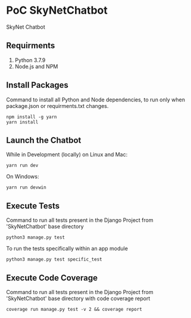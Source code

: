 # PoC SkyNetChatbot

SkyNet Chatbot

## Requirments 
1. Python 3.7.9
2. Node.js and NPM

## Install Packages

Command to install all Python and Node dependencies, to run only when package.json or requirments.txt changes.

```
npm install -g yarn
yarn install 
```

## Launch the Chatbot 

While in Development (locally) on Linux and Mac:

```
yarn run dev 
```

On Windows:
```
yarn run devwin
```

## Execute Tests

Command to run all tests present in the Django Project from 'SkyNetChatbot' base directory

```
python3 manage.py test
```

To run the tests specifically within an app module

```
python3 manage.py test specific_test
```

## Execute Code Coverage

Command to run all tests present in the Django Project from 'SkyNetChatbot' base directory with code coverage report

```
coverage run manage.py test -v 2 && coverage report
```

